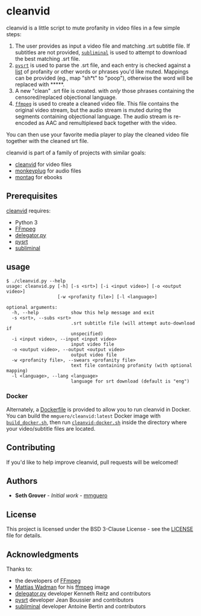 # cleanvid

cleanvid is a little script to mute profanity in video files in a few simple steps:

1. The user provides as input a video file and matching .srt subtitle file. If subtitles are not provided, [`subliminal`](https://github.com/Diaoul/subliminal) is used to attempt to download the best matching .srt file.
2. [`pysrt`](https://github.com/byroot/pysrt) is used to parse the .srt file, and each entry is checked against a [list](swears.txt) of profanity or other words or phrases you'd like muted. Mappings can be provided (eg., map "sh*t" to "poop"), otherwise the word will be replaced with *****.
3. A new "clean" .srt file is created. with *only* those phrases containing the censored/replaced objectional language.
4. [`ffmpeg`](https://www.ffmpeg.org/) is used to create a cleaned video file. This file contains the original video stream, but the audio stream is muted during the segments containing objectional language. The audio stream is re-encoded as AAC and remultiplexed back together with the video.

You can then use your favorite media player to play the cleaned video file together with the cleaned srt file.

cleanvid is part of a family of projects with similar goals:

* [cleanvid](https://github.com/mmguero/cleanvid) for video files
* [monkeyplug](https://github.com/mmguero/monkeyplug) for audio files
* [montag](https://github.com/mmguero/montag) for ebooks

## Prerequisites

[cleanvid](cleanvid.py) requires:

* Python 3
* [FFmpeg](https://www.ffmpeg.org)
* [delegator.py](https://github.com/kennethreitz/delegator.py)
* [pysrt](https://github.com/byroot/pysrt)
* [subliminal](https://github.com/Diaoul/subliminal)

## usage

```
$ ./cleanvid.py --help
usage: cleanvid.py [-h] [-s <srt>] [-i <input video>] [-o <output video>]
                   [-w <profanity file>] [-l <language>]

optional arguments:
  -h, --help            show this help message and exit
  -s <srt>, --subs <srt>
                        .srt subtitle file (will attempt auto-download if
                        unspecified)
  -i <input video>, --input <input video>
                        input video file
  -o <output video>, --output <output video>
                        output video file
  -w <profanity file>, --swears <profanity file>
                        text file containing profanity (with optional mapping)
  -l <language>, --lang <language>
                        language for srt download (default is "eng")
```

### Docker

Alternately, a [Dockerfile](Dockerfile) is provided to allow you to run cleanvid in Docker. You can build the `mmguero/cleanvid:latest` Docker image with [`build_docker.sh`](build_docker.sh), then run [`cleanvid-docker.sh`](cleanvid-docker.sh) inside the directory where your video/subtitle files are located.

## Contributing

If you'd like to help improve cleanvid, pull requests will be welcomed!

## Authors

* **Seth Grover** - *Initial work* - [mmguero](https://github.com/mmguero)

## License

This project is licensed under the BSD 3-Clause License - see the [LICENSE](LICENSE) file for details.

## Acknowledgments

Thanks to:

* the developers of [FFmpeg](https://www.ffmpeg.org/about.html)
* [Mattias Wadman](https://github.com/wader) for his [ffmpeg](https://github.com/wader/static-ffmpeg) image
* [delegator.py](https://github.com/kennethreitz/delegator.py) developer Kenneth Reitz and contributors
* [pysrt](https://github.com/byroot/pysrt) developer Jean Boussier and contributors
* [subliminal](https://github.com/Diaoul/subliminal) developer Antoine Bertin and contributors